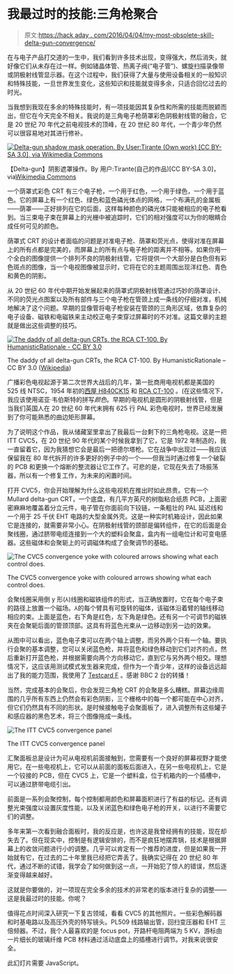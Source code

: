 # 我最过时的技能:三角枪聚合

> 原文:[https://hack aday . com/2016/04/04/my-most-obsolete-skill-delta-gun-convergence/](https://hackaday.com/2016/04/04/my-most-obsolete-skill-delta-gun-convergence/)

在与电子产品打交道的一生中，我们看到许多技术出现，变得强大，然后消失，就好像它们从未存在过一样。例如锗晶体管、热离子阀(“电子管”)、螺旋扫描录像带或阴极射线管显示器。在这个过程中，我们获得了大量与使用设备相关的一般知识和特殊技能，一旦世界发生变化，这些知识和技能就变得多余，只适合回忆过去的时光。

当我想到我现在多余的特殊技能时，有一项技能因其复杂性和所需的技能而脱颖而出，但它在今天完全不相关。我说的是三角电子枪荫罩彩色阴极射线管的融合，它是 20 世纪 70 年代之前电视技术的顶峰，在 20 世纪 80 年代，一个青少年仍然可以很容易地对其进行修补。

[![Delta-gun shadow mask operation. By User:Tirante (Own work) [CC BY-SA 3.0], via Wikimedia Commons](../Images/60a5e999b1dfb5c2519a729d5024c6ad.png)](https://hackaday.com/wp-content/uploads/2016/03/deltagun.png)

【Delta-gun】阴影遮罩操作。By 用户:Tirante(自己的作品)[CC BY-SA 3.0]，via[Wikimedia Commons](https://commons.wikimedia.org/wiki/File:DeltaGun.png)

一个荫罩式彩色 CRT 有三个电子枪，一个用于红色，一个用于绿色，一个用于蓝色。它的屏幕上有一个红色、绿色和蓝色磷光体点的网格，一个布满孔的金属板——荫罩——正好排列在它的后面，这样每种颜色的磷光体只能被相应的电子枪看到。当三束电子束在屏幕上的光栅中被追踪时，它们的相对强度可以为你的眼睛合成任何可见的颜色。

荫罩式 CRT 的设计者面临的问题是对准电子枪、荫罩和荧光点，使得对准在屏幕上的所有点都是完美的，而屏幕上的所有点与电子枪的距离并不相等。如果你用一个全白的图像提供一个排列不良的阴极射线管，它将提供一个大部分是白色但有彩色斑点的图像，当一个电视图像被显示时，它将在它的主题周围出现洋红色、青色和黄色的阴影。

从 20 世纪 60 年代中期开始发展起来的荫罩式阴极射线管通过巧妙的荫罩设计、不同的荧光点图案以及所有部件与三个电子枪在管颈上成一条线的仔细对准，机械地解决了这个问题。早期的显像管将电子枪安装在管颈的三角形区域，依靠复杂的电子设备、磁铁和电磁铁来主动校正电子束穿过屏幕时的不对准。这篇文章的主题就是做出这些调整的技巧。

[![The daddy of all delta-gun CRTs, the RCA CT-100\. By HumanisticRationale - CC BY 3.0](../Images/8eed0dd3b30675c626cfe19567214b2f.png)](https://hackaday.com/wp-content/uploads/2016/03/rca_ct-100_screenshot.jpg)

The daddy of all delta-gun CRTs, the RCA CT-100\. By HumanisticRationale – CC BY 3.0 ([Wikipedia](https://en.wikipedia.org/wiki/CT-100#/media/File:RCA_CT-100_screenshot.jpg))

广播彩色电视起源于第二次世界大战后的几年，第一批商用电视机都是美国的 525 线 NTSC，1954 年初的[西屋 H840CK15](http://www.earlytelevision.org/westinghouse_color.html) 和 [RCA CT-100](https://en.wikipedia.org/wiki/CT-100) 。(在这些情况下，我应该使用诺亚·韦伯斯特的拼写*颜色*。早期的电视机是圆形的阴极射线管，但是当我们英国人在 20 世纪 60 年代末拥有 625 行 PAL 彩色电视时，世界已经发展到了你可能熟悉的曲边矩形屏幕。

为了说明这个作品，我从储藏室里拿出了我最后一台剩下的三角枪电视。这是一把 ITT CVC5，在 20 世纪 90 年代的某个时候我拿到了它，它是 1972 年制造的，我一直留着它，因为我猜想它会是最后一把德尔塔枪。它在战争中出现过——我应该保留我在 80 年代拆开的许多更好的例子中的一个——但我当时通过修复一个破裂的 PCB 和更换一个熔断的整流器让它工作了。可悲的是，它现在失去了场振荡器，所以有一个修复工作，为未来的闲置时间。

打开 CVC5，你会开始理解为什么这些电视机在推出时如此昂贵。它有一个 Mullard delta-gun CRT，一个底盘，有几平方英尺的树脂粘合纸质 PCB，上面密密麻麻地覆盖着分立元件，电子管在你面前向下铰链，一条粗壮的 PAL 延迟线和一个用于 25 千伏 EHT 电路的大型金属外壳。这是一种实时机箱设计，因此如果它是连接的，就需要非常小心。在阴极射线管的颈部是偏转组件，在它的后面是会聚线圈，通过脐带电缆连接到一个大的塑料会聚盒，盒内有一组电位计和可变电感器。这些磁体和会聚轭上的可调磁体构成了会聚调节的基础。

![The CVC5 convergence yoke with coloured arrows showing what each control does.](../Images/58e98bfe1730ecfa7eef976cbd3a80f3.png)

The CVC5 convergence yoke with coloured arrows showing what each control does.

会聚线圈采用倒 y 形(⅄)线圈和磁铁组件的形式，当正确放置时，它在每个电子束的路径上放置一个磁场。⅄的每个臂具有可旋转的磁体，该磁体沿着臂的轴线移动相应的束。上面是蓝色，右下角是红色，左下角是绿色。还有另一个可调节的磁铁夹在会聚轭后面的管颈顶部。这具有将蓝色光束从一边移动到另一边的效果。

从图中可以看出，蓝色电子束可以在两个轴上调整，而另外两个只有一个轴。要执行会聚的基本调整，您可以关闭蓝色枪，并将蓝色和绿色移动到它们对齐的点，然后重新打开蓝色枪，并根据需要向两个方向移动它，直到它与另外两个相交。理想情况下，这应该用测试模式发生器来完成，但作为一个青少年，这样的设备远远超出了我的能力范围，我使用了 [Testcard F](https://en.wikipedia.org/wiki/Test_Card_F) 。感谢 BBC 2 台的转播！

当然，完成基本的会聚后，你会发现三角枪 CRT 的会聚是多么糟糕。屏幕边缘周围的几乎所有东西上仍然会有彩色阴影，三个栅格中的每一个都可能在中心对齐，但它们仍然具有不同的形状。是时候接触电子会聚面板了，进入调整所有这些罐子和感应器的黑色艺术，将三个图像拖成一条线。

![The ITT CVC5 convergence panel](../Images/bb2d6dfe7c7bd55d1c51c59b4200125c.png)

The ITT CVC5 convergence panel

汇聚面板总是设计为可从电视机前面接触到，您需要有一个良好的屏幕视野才能使用它。在一些电视机上，它可以从前面的面板后面进入，在另一些电视机上，它是一个铰接的 PCB，但在 CVC5 上，它是一个塑料盒，位于机箱内的一个插槽中，可以通过脐带电缆引出。

前面是一系列会聚控制，每个控制都用颜色和屏幕面积进行了有益的标记。还有调整光束强度以设置灰度性能，以及关闭蓝色和绿色电子枪的开关，以进行不需要它们的调整。

多年来第一次看到融合面板时，我的反应是，也许这是我曾经拥有的技能，现在却失去了。但在现实中，控制是有逻辑安排的，而不是疯狂地摆弄锅，技术是根据屏幕上的收敛问题进行小的调整。几乎可以肯定有一个推荐的进度，但是如果我一开始就有它，在过去的二十年里我已经把它弄丢了。我确实记得在 20 世纪 80 年代，通过不断的试错，我学会了如何做到这一点，一开始犯了惊人的错误，然后逐渐变得越来越好。

这就是你要做的，对一项现在完全多余的技术的非常老的版本进行复杂的调整——这是我最过时的技能。你呢？

值得花点时间深入研究一下复古领域，看看 CVC5 的其他照片。一些彩色解码器和时基电路以及高压外壳的特写镜头。PL509 线路输出管，回扫变压器和 EHT 三倍频器。不过，我个人最喜欢的是 focus pot，开路杆电阻两端为 5 KV，游标由一片细长的玻璃纤维 PCB 材料通过活动底盘上的插槽进行调节。对我来说很安全。

此幻灯片需要 JavaScript。